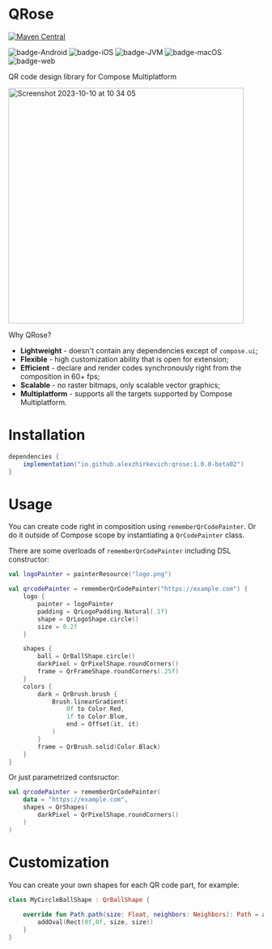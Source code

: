 # QRose 

[![Maven Central](https://maven-badges.herokuapp.com/maven-central/io.github.alexzhirkevich/qrose/badge.svg)](https://maven-badges.herokuapp.com/maven-central/io.github.alexzhirkevich/qrose)


![badge-Android](https://img.shields.io/badge/Platform-Android-brightgreen)
![badge-iOS](https://img.shields.io/badge/Platform-iOS-lightgray)
![badge-JVM](https://img.shields.io/badge/Platform-JVM-orange)
![badge-macOS](https://img.shields.io/badge/Platform-macOS-purple)
![badge-web](https://img.shields.io/badge/Platform-Web-blue)

QR code design library for Compose Multiplatform


<img width="465" alt="Screenshot 2023-10-10 at 10 34 05" src="https://github.com/alexzhirkevich/qrose/assets/63979218/7469cc1c-d6fd-4dab-997d-f2604dfa49de">

Why QRose?
- **Lightweight** - doesn't contain any dependencies except of `compose.ui`;
- **Flexible** - high customization ability that is open for extension;
- **Efficient** - declare and render codes synchronously right from the composition in 60+ fps;
- **Scalable** - no raster bitmaps, only scalable vector graphics;
- **Multiplatform** - supports all the targets supported by Compose Multiplatform.

# Installation
```gradle
dependencies {
    implementation("io.github.alexzhirkevich:qrose:1.0.0-beta02")
}
```

# Usage

You can create code right in composition using `rememberQrCodePainter`.
Or do it outside of Compose scope by instantiating a `QrCodePainter` class.

There are some overloads of `rememberQrCodePainter` including DSL constructor:
```kotlin
val logoPainter = painterResource("logo.png")

val qrcodePainter = rememberQrCodePainter("https://example.com") {
    logo {
        painter = logoPainter
        padding = QrLogoPadding.Natural(.1f)
        shape = QrLogoShape.circle()
        size = 0.2f
    }

    shapes {
        ball = QrBallShape.circle()
        darkPixel = QrPixelShape.roundCorners()
        frame = QrFrameShape.roundCorners(.25f)
    }
    colors {
        dark = QrBrush.brush {
            Brush.linearGradient(
                0f to Color.Red,
                1f to Color.Blue,
                end = Offset(it, it)
            )
        }
        frame = QrBrush.solid(Color.Black)
    }
}
```

Or just parametrized contsructor:

```kotlin
val qrcodePainter = rememberQrCodePainter(
    data = "https://example.com",
    shapes = QrShapes(
        darkPixel = QrPixelShape.roundCorners()
    )
)
```

# Customization

You can create your own shapes for each QR code part, for example:

```kotlin
class MyCircleBallShape : QrBallShape {
    
    override fun Path.path(size: Float, neighbors: Neighbors): Path = apply {
        addOval(Rect(0f,0f, size, size))
    }
}
```
